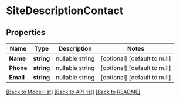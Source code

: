 # SiteDescriptionContact

## Properties
Name | Type | Description | Notes
------------ | ------------- | ------------- | -------------
**Name** | **string** | nullable string | [optional] [default to null]
**Phone** | **string** | nullable string | [optional] [default to null]
**Email** | **string** | nullable string | [optional] [default to null]

[[Back to Model list]](../README.md#documentation-for-models) [[Back to API list]](../README.md#documentation-for-api-endpoints) [[Back to README]](../README.md)


